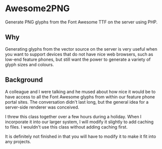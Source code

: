 Awesome2PNG
===========

Generate PNG glyphs from the Font Awesome TTF on the server using PHP.

Why
---

Generating glyphs from the vector source on the server is very useful when you want to support devices 
that do not have nice web browsers, such as low-end feature phones, but still want the power to generate 
a variety of glyph sizes and colours.

Background
----------

A colleague and I were talking and he mused about how nice it would be to have access to all the Font 
Awesome glyphs from within our feature phone portal sites. The conversation didn't last long, but the general 
idea for a server-side renderer was conceived.

I threw this class together over a few hours during a holiday. When I incorporate it into our larger system, I 
will modify it slightly to add caching to files. I wouldn't use this class without adding caching first.

It is definitely not finished in that you will have to modify it to make it fit into any projects.


